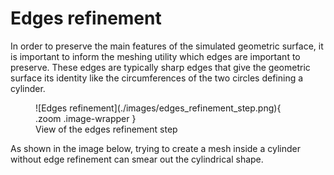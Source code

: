 # Edges refinement

In order to preserve the main features of the simulated geometric surface, it is important to inform the meshing utility which edges are important to preserve. These edges are typically sharp edges that give the geometric surface its identity like the circumferences of the two circles defining a cylinder. 

<figure markdown>
  ![Edges refinement](./images/edges_refinement_step.png){ .zoom .image-wrapper }
  <figcaption>View of the edges refinement step</figcaption>
</figure>

As shown in the image below, trying to create a mesh inside a cylinder without edge refinement can smear out the cylindrical shape.
